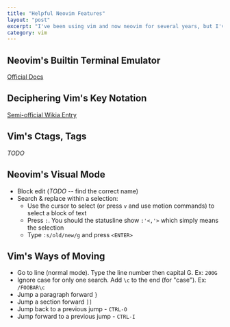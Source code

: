 ```yaml
---
title: "Helpful Neovim Features"
layout: "post"
excerpt: "I've been using vim and now neovim for several years, but I've never felt like I was taking full advantage of even the basic feature set. Here's my attempt to learn and record some really useful features of (neo)vim that I should have picked ages ago."
category: vim
---
```


## Neovim's Builtin Terminal Emulator

[Official Docs](https://neovim.io/doc/user/nvim_terminal_emulator.html)

## Deciphering Vim's Key Notation

[Semi-official Wikia Entry](http://vim.wikia.com/wiki/Mapping_keys_in_Vim_-_Tutorial_(Part_2)#Key_notation)

## Vim's Ctags, Tags

_TODO_

## Neovim's Visual Mode

 * Block edit (_TODO_ -- find the correct name)
 * Search & replace within a selection:
   * Use the cursor to select (or press `v` and use motion commands) to select a block of text
   * Press `:`. You should the statusline show `:'<,'>` which simply means the selection
   * Type `:s/old/new/g` and press `<ENTER>`

## Vim's Ways of Moving

 * Go to line (normal mode). Type the line number then capital G. Ex: `200G`
 * Ignore case for only one search. Add `\c` to the end (for "case"). Ex: `/FOOBAR\c`
 * Jump a paragraph forward `}`
 * Jump a section forward `]]`
 * Jump back to a previous jump - `CTRL-O`
 * Jump forward to a previous jump - `CTRL-I`

